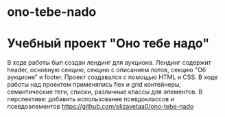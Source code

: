 # ono-tebe-nado
# Учебный проект "Оно тебе надо"
В ходе работы был создан лендинг для аукциона. Лендинг содержит header, основную секцию, секцию с описанием лотов, секцию "Об аукционе" и footer.
Проект создавался с помощью HTML и CSS.
В ходе работы над проектом применялись  flex и grid контейнеры, семантические теги, списки, различные классы для элементов.
В перспективе: добавить использование псевдоклассов и псевдоэлементов
https://github.com/elizavetaa0/ono-tebe-nado

